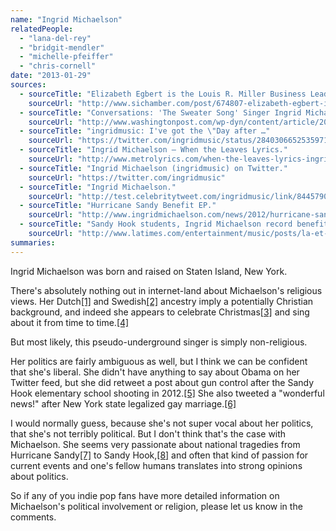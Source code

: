 ```yaml
---
name: "Ingrid Michaelson"
relatedPeople:
  - "lana-del-rey"
  - "bridgit-mendler"
  - "michelle-pfeiffer"
  - "chris-cornell"
date: "2013-01-29"
sources:
  - sourceTitle: "Elizabeth Egbert is the Louis R. Miller Business Leadership Award winner."
    sourceUrl: "http://www.sichamber.com/post/674807-elizabeth-egbert-is-the-louis-r"
  - sourceTitle: "Conversations: 'The Sweater Song' Singer Ingrid Michaelson."
    sourceUrl: "http://www.washingtonpost.com/wp-dyn/content/article/2009/08/27/AR2009082704403.html"
  - sourceTitle: "ingridmusic: I've got the \"Day after …"
    sourceUrl: "https://twitter.com/ingridmusic/status/284030665253597184"
  - sourceTitle: "Ingrid Michaelson – When the Leaves Lyrics."
    sourceUrl: "http://www.metrolyrics.com/when-the-leaves-lyrics-ingrid-michaelson.html"
  - sourceTitle: "Ingrid Michaelson (ingridmusic) on Twitter."
    sourceUrl: "https://twitter.com/ingridmusic"
  - sourceTitle: "Ingrid Michaelson."
    sourceUrl: "http://test.celebritytweet.com/ingridmusic/link/84457908980563968/"
  - sourceTitle: "Hurricane Sandy Benefit EP."
    sourceUrl: "http://www.ingridmichaelson.com/news/2012/hurricane-sandy-benefit-ep"
  - sourceTitle: "Sandy Hook students, Ingrid Michaelson record benefit single."
    sourceUrl: "http://www.latimes.com/entertainment/music/posts/la-et-ms-sandy-hook-students-ingrid-michaelson-single-benefit-somewhere-over-rainbow-20130115,0,3602662.story"
summaries:
---
```


Ingrid Michaelson was born and raised on Staten Island, New York.

There's absolutely nothing out in internet-land about Michaelson's religious views. Her Dutch<a class="source-citation" href="#http%3A%2F%2Fwww.sichamber.com%2Fpost%2F674807-elizabeth-egbert-is-the-louis-r" title="Elizabeth Egbert is the Louis R. Miller Business Leadership Award winner.">[1]</a> and Swedish<a class="source-citation" href="#http%3A%2F%2Fwww.washingtonpost.com%2Fwp-dyn%2Fcontent%2Farticle%2F2009%2F08%2F27%2FAR2009082704403.html" title="Conversations: &apos;The Sweater Song&apos; Singer Ingrid Michaelson.">[2]</a> ancestry imply a potentially Christian background, and indeed she appears to celebrate Christmas<a class="source-citation" href="#https%3A%2F%2Ftwitter.com%2Fingridmusic%2Fstatus%2F284030665253597184" title="ingridmusic: I&apos;ve got the &quot;Day after …">[3]</a> and sing about it from time to time.<a class="source-citation" href="#http%3A%2F%2Fwww.metrolyrics.com%2Fwhen-the-leaves-lyrics-ingrid-michaelson.html" title="Ingrid Michaelson – When the Leaves Lyrics.">[4]</a>

But most likely, this pseudo-underground singer is simply non-religious.

Her politics are fairly ambiguous as well, but I think we can be confident that she's liberal. She didn't have anything to say about Obama on her Twitter feed, but she did retweet a post about gun control after the Sandy Hook elementary school shooting in 2012.<a class="source-citation" href="#https%3A%2F%2Ftwitter.com%2Fingridmusic" title="Ingrid Michaelson (ingridmusic) on Twitter.">[5]</a> She also tweeted a "wonderful news!" after New York state legalized gay marriage.<a class="source-citation" href="#http%3A%2F%2Ftest.celebritytweet.com%2Fingridmusic%2Flink%2F84457908980563968%2F" title="Ingrid Michaelson.">[6]</a>

I would normally guess, because she's not super vocal about her politics, that she's not terribly political. But I don't think that's the case with Michaelson. She seems very passionate about national tragedies from Hurricane Sandy<a class="source-citation" href="#http%3A%2F%2Fwww.ingridmichaelson.com%2Fnews%2F2012%2Fhurricane-sandy-benefit-ep" title="Hurricane Sandy Benefit EP.">[7]</a> to Sandy Hook,<a class="source-citation" href="#http%3A%2F%2Fwww.latimes.com%2Fentertainment%2Fmusic%2Fposts%2Fla-et-ms-sandy-hook-students-ingrid-michaelson-single-benefit-somewhere-over-rainbow-20130115%2C0%2C3602662.story" title="Sandy Hook students, Ingrid Michaelson record benefit single.">[8]</a> and often that kind of passion for current events and one's fellow humans translates into strong opinions about politics.

So if any of you indie pop fans have more detailed information on Michaelson's political involvement or religion, please let us know in the comments.